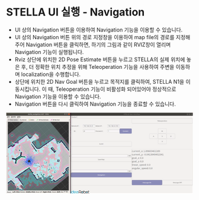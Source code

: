 # STELLA UI 실행 - Navigation

* UI 상의 Navigation 버튼을 이용하여 Navigation 기능을 이용할 수 있습니다.
* UI 상의 Navigation 버튼 위의 경로 지정창을 이용하여 map file의 경로를 지정해주어 Navigation 버튼을 클릭하면, 하기의 그림과 같이 RVIZ창이 열리며 Navigation 기능이 실행됩니다.
* Rviz 상단에 위치한 2D Pose Estimate 버튼을 누르고 STELLA의 실제 위치에 놓은 후, 더 정확한 위치 추정을 위해 Teleoperation 기능을 사용하여 주변을 이동하며 localization을 수행합니다.
* 상단에 위치한 2D Nav Goal 버튼을 누르고 목적지를 클릭하여, STELLA N1을 이동시킵니다. 이 때, Teleoperation 기능이 비활성화 되어있어야 정상적으로 Navigation 기능을 이용할 수 있습니다.
* Navigation 버튼을 다시 클릭하여 Navigation 기능을 종료할 수 있습니다.

![ ](../.gitbook/assets/031.png)




